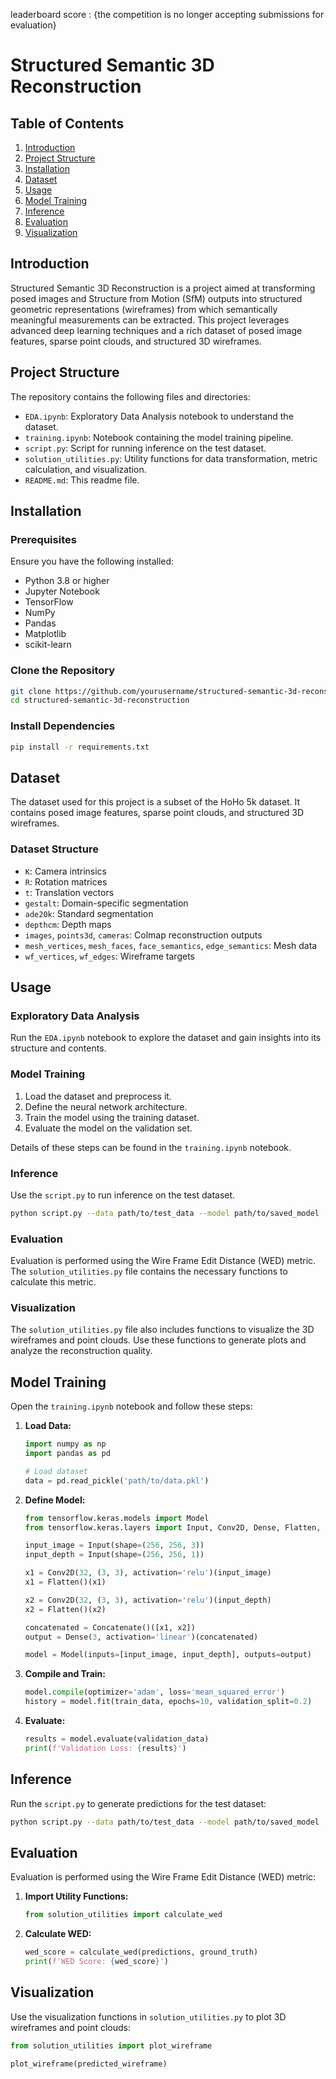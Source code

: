 leaderboard score : {the competition is no longer accepting submissions for evaluation}


# Structured Semantic 3D Reconstruction

## Table of Contents
1. [Introduction](#introduction)
2. [Project Structure](#project-structure)
3. [Installation](#installation)
4. [Dataset](#dataset)
5. [Usage](#usage)
6. [Model Training](#model-training)
7. [Inference](#inference)
8. [Evaluation](#evaluation)
9. [Visualization](#visualization)

    
## Introduction

Structured Semantic 3D Reconstruction is a project aimed at transforming posed images and Structure from Motion (SfM) outputs into structured geometric representations (wireframes) from which semantically meaningful measurements can be extracted. This project leverages advanced deep learning techniques and a rich dataset of posed image features, sparse point clouds, and structured 3D wireframes.

## Project Structure

The repository contains the following files and directories:

- `EDA.ipynb`: Exploratory Data Analysis notebook to understand the dataset.
- `training.ipynb`: Notebook containing the model training pipeline.
- `script.py`: Script for running inference on the test dataset.
- `solution_utilities.py`: Utility functions for data transformation, metric calculation, and visualization.
- `README.md`: This readme file.

## Installation

### Prerequisites

Ensure you have the following installed:

- Python 3.8 or higher
- Jupyter Notebook
- TensorFlow
- NumPy
- Pandas
- Matplotlib
- scikit-learn

### Clone the Repository

```bash
git clone https://github.com/yourusername/structured-semantic-3d-reconstruction.git
cd structured-semantic-3d-reconstruction
```

### Install Dependencies

```bash
pip install -r requirements.txt
```

## Dataset

The dataset used for this project is a subset of the HoHo 5k dataset. It contains posed image features, sparse point clouds, and structured 3D wireframes.

### Dataset Structure

- `K`: Camera intrinsics
- `R`: Rotation matrices
- `t`: Translation vectors
- `gestalt`: Domain-specific segmentation
- `ade20k`: Standard segmentation
- `depthcm`: Depth maps
- `images`, `points3d`, `cameras`: Colmap reconstruction outputs
- `mesh_vertices`, `mesh_faces`, `face_semantics`, `edge_semantics`: Mesh data
- `wf_vertices`, `wf_edges`: Wireframe targets

## Usage

### Exploratory Data Analysis

Run the `EDA.ipynb` notebook to explore the dataset and gain insights into its structure and contents.

### Model Training

1. Load the dataset and preprocess it.
2. Define the neural network architecture.
3. Train the model using the training dataset.
4. Evaluate the model on the validation set.

Details of these steps can be found in the `training.ipynb` notebook.

### Inference

Use the `script.py` to run inference on the test dataset.

```bash
python script.py --data path/to/test_data --model path/to/saved_model
```

### Evaluation

Evaluation is performed using the Wire Frame Edit Distance (WED) metric. The `solution_utilities.py` file contains the necessary functions to calculate this metric.

### Visualization

The `solution_utilities.py` file also includes functions to visualize the 3D wireframes and point clouds. Use these functions to generate plots and analyze the reconstruction quality.

## Model Training

Open the `training.ipynb` notebook and follow these steps:

1. **Load Data:**
   ```python
   import numpy as np
   import pandas as pd

   # Load dataset
   data = pd.read_pickle('path/to/data.pkl')
   ```

2. **Define Model:**
   ```python
   from tensorflow.keras.models import Model
   from tensorflow.keras.layers import Input, Conv2D, Dense, Flatten, Concatenate

   input_image = Input(shape=(256, 256, 3))
   input_depth = Input(shape=(256, 256, 1))

   x1 = Conv2D(32, (3, 3), activation='relu')(input_image)
   x1 = Flatten()(x1)

   x2 = Conv2D(32, (3, 3), activation='relu')(input_depth)
   x2 = Flatten()(x2)

   concatenated = Concatenate()([x1, x2])
   output = Dense(3, activation='linear')(concatenated)

   model = Model(inputs=[input_image, input_depth], outputs=output)
   ```

3. **Compile and Train:**
   ```python
   model.compile(optimizer='adam', loss='mean_squared_error')
   history = model.fit(train_data, epochs=10, validation_split=0.2)
   ```

4. **Evaluate:**
   ```python
   results = model.evaluate(validation_data)
   print(f'Validation Loss: {results}')
   ```

## Inference

Run the `script.py` to generate predictions for the test dataset:

```bash
python script.py --data path/to/test_data --model path/to/saved_model
```

## Evaluation

Evaluation is performed using the Wire Frame Edit Distance (WED) metric:

1. **Import Utility Functions:**
   ```python
   from solution_utilities import calculate_wed
   ```

2. **Calculate WED:**
   ```python
   wed_score = calculate_wed(predictions, ground_truth)
   print(f'WED Score: {wed_score}')
   ```

## Visualization

Use the visualization functions in `solution_utilities.py` to plot 3D wireframes and point clouds:

```python
from solution_utilities import plot_wireframe

plot_wireframe(predicted_wireframe)
```
